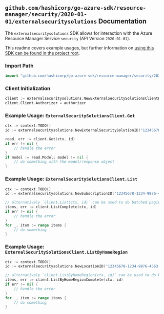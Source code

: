 
## `github.com/hashicorp/go-azure-sdk/resource-manager/security/2020-01-01/externalsecuritysolutions` Documentation

The `externalsecuritysolutions` SDK allows for interaction with the Azure Resource Manager Service `security` (API Version `2020-01-01`).

This readme covers example usages, but further information on [using this SDK can be found in the project root](https://github.com/hashicorp/go-azure-sdk/tree/main/docs).

### Import Path

```go
import "github.com/hashicorp/go-azure-sdk/resource-manager/security/2020-01-01/externalsecuritysolutions"
```


### Client Initialization

```go
client := externalsecuritysolutions.NewExternalSecuritySolutionsClientWithBaseURI("https://management.azure.com")
client.Client.Authorizer = authorizer
```


### Example Usage: `ExternalSecuritySolutionsClient.Get`

```go
ctx := context.TODO()
id := externalsecuritysolutions.NewExternalSecuritySolutionID("12345678-1234-9876-4563-123456789012", "example-resource-group", "locationValue", "externalSecuritySolutionValue")

read, err := client.Get(ctx, id)
if err != nil {
	// handle the error
}
if model := read.Model; model != nil {
	// do something with the model/response object
}
```


### Example Usage: `ExternalSecuritySolutionsClient.List`

```go
ctx := context.TODO()
id := externalsecuritysolutions.NewSubscriptionID("12345678-1234-9876-4563-123456789012")

// alternatively `client.List(ctx, id)` can be used to do batched pagination
items, err := client.ListComplete(ctx, id)
if err != nil {
	// handle the error
}
for _, item := range items {
	// do something
}
```


### Example Usage: `ExternalSecuritySolutionsClient.ListByHomeRegion`

```go
ctx := context.TODO()
id := externalsecuritysolutions.NewLocationID("12345678-1234-9876-4563-123456789012", "locationValue")

// alternatively `client.ListByHomeRegion(ctx, id)` can be used to do batched pagination
items, err := client.ListByHomeRegionComplete(ctx, id)
if err != nil {
	// handle the error
}
for _, item := range items {
	// do something
}
```
